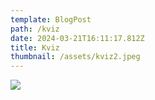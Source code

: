 ```yaml
---
template: BlogPost
path: /kviz
date: 2024-03-21T16:11:17.812Z
title: Kviz
thumbnail: /assets/kviz2.jpeg
---
```

![](/assets/спомен-чесма.webp)

<div class="iactiveImg" data-ii="57923"></div><script src="https://interactive-img.com/js/include.js"></script>
